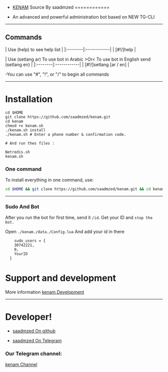   - [KENAM](https://telegram.me/saad7m) Source By saadmzed
============

  - An advanced and powerful administration bot based on NEW TG-CLI


-----------------

## Commands

| Use (help) to see help list |
|:--------|:------------|
| [#!/]help |

| Use (setlang ar) To use bot in Arabic >Or< To use bot in English send (setlang en) |
|:--------|:------------|
| [#!/]setlang [ar / en] | 

-You can use "#", "!", or "/" to begin all commands


* * *

# Installation

`````
cd $HOME
git clone https://github.com/saadmzed/kenam.git
cd kenam
chmod +x kenam.sh
./kenam.sh install
./kenam.sh # Enter a phone number & confirmation code.

# And run thes files :

Netredis.sh
kenam.sh
``````
### One command
To install everything in one command, use:

```sh
cd $HOME && git clone https://github.com/saadmzed/kenam.git && cd kenam && chmod +x kenam.sh && ./kenam.sh install && ./kenam.sh
```

* * *

### Sudo And Bot

After you run the bot for first time, send it `/id`. Get your ID and `stop the bot.`

Open `./kenam./data./Config.lua` And add your id in there
```
    sudo_users = {
    30742221,
    0,
    YourID
  }
```

# Support and development

More information [kenam Development](https://telegram.me/joinchat/AdUWzT25mIyGg7n4WQAzFQ)

* * *

# Developer!


- [saadmzed On github](https://github.com/saadmzed) 

- [saadmzed On Telegram](https://telegram.me/saad7m)


### Our Telegram channel:

[kenam Channel](https://telegram.me/kenam_ch)

